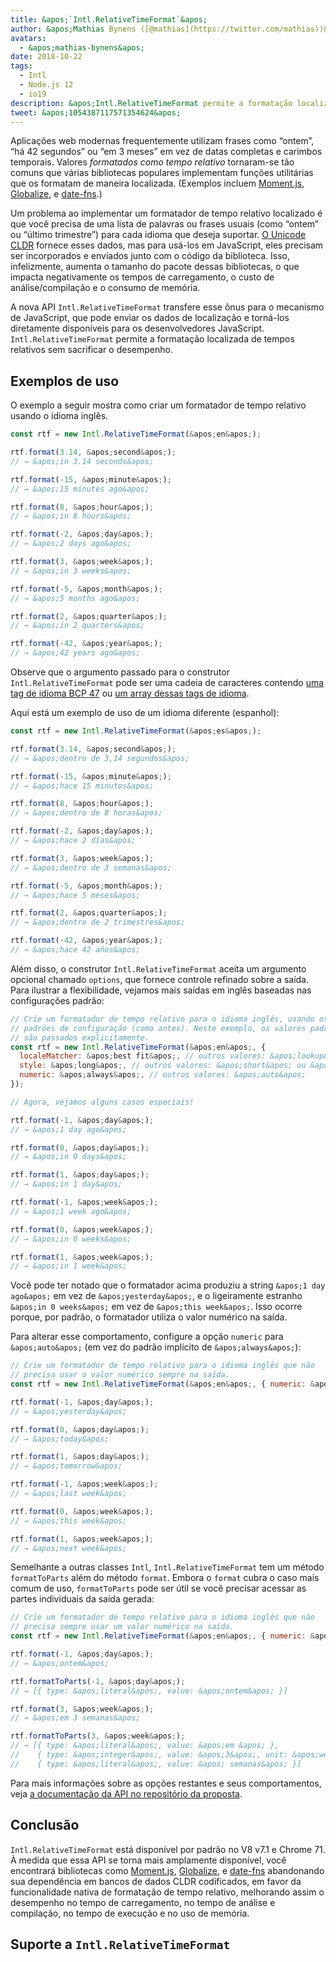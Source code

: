 ```yaml
---
title: &apos;`Intl.RelativeTimeFormat`&apos;
author: &apos;Mathias Bynens ([@mathias](https://twitter.com/mathias))&apos;
avatars:
  - &apos;mathias-bynens&apos;
date: 2018-10-22
tags:
  - Intl
  - Node.js 12
  - io19
description: &apos;Intl.RelativeTimeFormat permite a formatação localizada de tempos relativos sem sacrificar o desempenho.&apos;
tweet: &apos;1054387117571354624&apos;
---
```

Aplicações web modernas frequentemente utilizam frases como “ontem”, “há 42 segundos” ou “em 3 meses” em vez de datas completas e carimbos temporais. Valores _formatados como tempo relativo_ tornaram-se tão comuns que várias bibliotecas populares implementam funções utilitárias que os formatam de maneira localizada. (Exemplos incluem [Moment.js](https://momentjs.com/), [Globalize](https://github.com/globalizejs/globalize), e [date-fns](https://date-fns.org/docs/).)

<!--truncate-->
Um problema ao implementar um formatador de tempo relativo localizado é que você precisa de uma lista de palavras ou frases usuais (como “ontem” ou “último trimestre”) para cada idioma que deseja suportar. [O Unicode CLDR](http://cldr.unicode.org/) fornece esses dados, mas para usá-los em JavaScript, eles precisam ser incorporados e enviados junto com o código da biblioteca. Isso, infelizmente, aumenta o tamanho do pacote dessas bibliotecas, o que impacta negativamente os tempos de carregamento, o custo de análise/compilação e o consumo de memória.

A nova API `Intl.RelativeTimeFormat` transfere esse ônus para o mecanismo de JavaScript, que pode enviar os dados de localização e torná-los diretamente disponíveis para os desenvolvedores JavaScript. `Intl.RelativeTimeFormat` permite a formatação localizada de tempos relativos sem sacrificar o desempenho.

## Exemplos de uso

O exemplo a seguir mostra como criar um formatador de tempo relativo usando o idioma inglês.

```js
const rtf = new Intl.RelativeTimeFormat(&apos;en&apos;);

rtf.format(3.14, &apos;second&apos;);
// → &apos;in 3.14 seconds&apos;

rtf.format(-15, &apos;minute&apos;);
// → &apos;15 minutes ago&apos;

rtf.format(8, &apos;hour&apos;);
// → &apos;in 8 hours&apos;

rtf.format(-2, &apos;day&apos;);
// → &apos;2 days ago&apos;

rtf.format(3, &apos;week&apos;);
// → &apos;in 3 weeks&apos;

rtf.format(-5, &apos;month&apos;);
// → &apos;5 months ago&apos;

rtf.format(2, &apos;quarter&apos;);
// → &apos;in 2 quarters&apos;

rtf.format(-42, &apos;year&apos;);
// → &apos;42 years ago&apos;
```

Observe que o argumento passado para o construtor `Intl.RelativeTimeFormat` pode ser uma cadeia de caracteres contendo [uma tag de idioma BCP 47](https://tools.ietf.org/html/rfc5646) ou [um array dessas tags de idioma](https://developer.mozilla.org/en-US/docs/Web/JavaScript/Reference/Global_Objects/Intl#Locale_identification_and_negotiation).

Aqui está um exemplo de uso de um idioma diferente (espanhol):

```js
const rtf = new Intl.RelativeTimeFormat(&apos;es&apos;);

rtf.format(3.14, &apos;second&apos;);
// → &apos;dentro de 3,14 segundos&apos;

rtf.format(-15, &apos;minute&apos;);
// → &apos;hace 15 minutos&apos;

rtf.format(8, &apos;hour&apos;);
// → &apos;dentro de 8 horas&apos;

rtf.format(-2, &apos;day&apos;);
// → &apos;hace 2 días&apos;

rtf.format(3, &apos;week&apos;);
// → &apos;dentro de 3 semanas&apos;

rtf.format(-5, &apos;month&apos;);
// → &apos;hace 5 meses&apos;

rtf.format(2, &apos;quarter&apos;);
// → &apos;dentro de 2 trimestres&apos;

rtf.format(-42, &apos;year&apos;);
// → &apos;hace 42 años&apos;
```

Além disso, o construtor `Intl.RelativeTimeFormat` aceita um argumento opcional chamado `options`, que fornece controle refinado sobre a saída. Para ilustrar a flexibilidade, vejamos mais saídas em inglês baseadas nas configurações padrão:

```js
// Crie um formatador de tempo relativo para o idioma inglês, usando os
// padrões de configuração (como antes). Neste exemplo, os valores padrão
// são passados explicitamente.
const rtf = new Intl.RelativeTimeFormat(&apos;en&apos;, {
  localeMatcher: &apos;best fit&apos;, // outros valores: &apos;lookup&apos;
  style: &apos;long&apos;, // outros valores: &apos;short&apos; ou &apos;narrow&apos;
  numeric: &apos;always&apos;, // outros valores: &apos;auto&apos;
});

// Agora, vejamos alguns casos especiais!

rtf.format(-1, &apos;day&apos;);
// → &apos;1 day ago&apos;

rtf.format(0, &apos;day&apos;);
// → &apos;in 0 days&apos;

rtf.format(1, &apos;day&apos;);
// → &apos;in 1 day&apos;

rtf.format(-1, &apos;week&apos;);
// → &apos;1 week ago&apos;

rtf.format(0, &apos;week&apos;);
// → &apos;in 0 weeks&apos;

rtf.format(1, &apos;week&apos;);
// → &apos;in 1 week&apos;
```

Você pode ter notado que o formatador acima produziu a string `&apos;1 day ago&apos;` em vez de `&apos;yesterday&apos;`, e o ligeiramente estranho `&apos;in 0 weeks&apos;` em vez de `&apos;this week&apos;`. Isso ocorre porque, por padrão, o formatador utiliza o valor numérico na saída.

Para alterar esse comportamento, configure a opção `numeric` para `&apos;auto&apos;` (em vez do padrão implícito de `&apos;always&apos;`):

```js
// Crie um formatador de tempo relativo para o idioma inglês que não
// precisa usar o valor numérico sempre na saída.
const rtf = new Intl.RelativeTimeFormat(&apos;en&apos;, { numeric: &apos;auto&apos; });

rtf.format(-1, &apos;day&apos;);
// → &apos;yesterday&apos;

rtf.format(0, &apos;day&apos;);
// → &apos;today&apos;

rtf.format(1, &apos;day&apos;);
// → &apos;tomorrow&apos;

rtf.format(-1, &apos;week&apos;);
// → &apos;last week&apos;

rtf.format(0, &apos;week&apos;);
// → &apos;this week&apos;

rtf.format(1, &apos;week&apos;);
// → &apos;next week&apos;
```

Semelhante a outras classes `Intl`, `Intl.RelativeTimeFormat` tem um método `formatToParts` além do método `format`. Embora o `format` cubra o caso mais comum de uso, `formatToParts` pode ser útil se você precisar acessar as partes individuais da saída gerada:

```js
// Crie um formatador de tempo relativo para o idioma inglês que não
// precisa sempre usar um valor numérico na saída.
const rtf = new Intl.RelativeTimeFormat(&apos;en&apos;, { numeric: &apos;auto&apos; });

rtf.format(-1, &apos;day&apos;);
// → &apos;ontem&apos;

rtf.formatToParts(-1, &apos;day&apos;);
// → [{ type: &apos;literal&apos;, value: &apos;ontem&apos; }]

rtf.format(3, &apos;week&apos;);
// → &apos;em 3 semanas&apos;

rtf.formatToParts(3, &apos;week&apos;);
// → [{ type: &apos;literal&apos;, value: &apos;em &apos; },
//    { type: &apos;integer&apos;, value: &apos;3&apos;, unit: &apos;week&apos; },
//    { type: &apos;literal&apos;, value: &apos; semanas&apos; }]
```

Para mais informações sobre as opções restantes e seus comportamentos, veja [a documentação da API no repositório da proposta](https://github.com/tc39/proposal-intl-relative-time#api).

## Conclusão

`Intl.RelativeTimeFormat` está disponível por padrão no V8 v7.1 e Chrome 71. À medida que essa API se torna mais amplamente disponível, você encontrará bibliotecas como [Moment.js](https://momentjs.com/), [Globalize](https://github.com/globalizejs/globalize), e [date-fns](https://date-fns.org/docs/) abandonando sua dependência em bancos de dados CLDR codificados, em favor da funcionalidade nativa de formatação de tempo relativo, melhorando assim o desempenho no tempo de carregamento, no tempo de análise e compilação, no tempo de execução e no uso de memória.

## Suporte a `Intl.RelativeTimeFormat`

<feature-support chrome="71 /blog/v8-release-71#javascript-language-features"
                 firefox="65"
                 safari="14"
                 nodejs="12 https://twitter.com/mathias/status/1120700101637353473"
                 babel="não"></feature-support>
